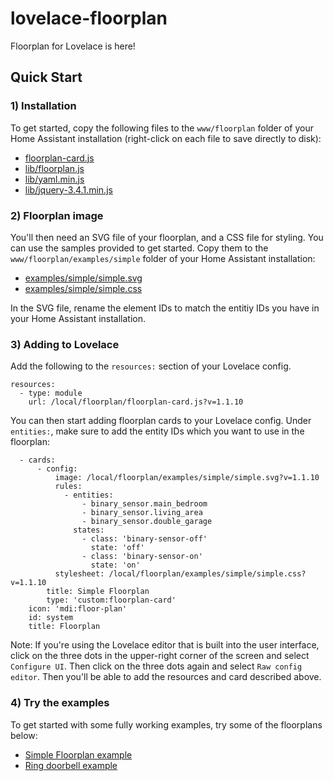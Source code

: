 # lovelace-floorplan

Floorplan for Lovelace is here!

## Quick Start

### 1) Installation

To get started, copy the following files to the `www/floorplan` folder of your Home Assistant installation (right-click on each file to save directly to disk):

- [floorplan-card.js](https://raw.githubusercontent.com/pkozul/lovelace-floorplan/master/www/floorplan/floorplan-card.js)
- [lib/floorplan.js](https://raw.githubusercontent.com/pkozul/lovelace-floorplan/master/www/floorplan/lib/floorplan.js)
- [lib/yaml.min.js](https://raw.githubusercontent.com/pkozul/lovelace-floorplan/master/www/floorplan/lib/yaml.min.js)
- [lib/jquery-3.4.1.min.js](https://raw.githubusercontent.com/pkozul/lovelace-floorplan/master/www/floorplan/lib/jquery-3.4.1.min.js)

### 2) Floorplan image

You'll then need an SVG file of your floorplan, and a CSS file for styling. You can use the samples provided to get started. Copy them to the `www/floorplan/examples/simple` folder of your Home Assistant installation:

- [examples/simple/simple.svg](https://raw.githubusercontent.com/pkozul/lovelace-floorplan/master/www/floorplan/examples/simple/simple.svg)
- [examples/simple/simple.css](https://raw.githubusercontent.com/pkozul/lovelace-floorplan/master/www/floorplan/examples/simple/simple.css)

In the SVG file, rename the element IDs to match the entitiy IDs you have in your Home Assistant installation.

### 3) Adding to Lovelace

Add the following to the `resources:` section of your Lovelace config.

```
resources:
  - type: module
    url: /local/floorplan/floorplan-card.js?v=1.1.10
```

You can then start adding floorplan cards to your Lovelace config. Under `entities:`, make sure to add the entity IDs which you want to use in the floorplan:

```
  - cards:
      - config:
          image: /local/floorplan/examples/simple/simple.svg?v=1.1.10
          rules:
            - entities:
                - binary_sensor.main_bedroom
                - binary_sensor.living_area
                - binary_sensor.double_garage
              states:
                - class: 'binary-sensor-off'
                  state: 'off'
                - class: 'binary-sensor-on'
                  state: 'on'
          stylesheet: /local/floorplan/examples/simple/simple.css?v=1.1.10
        title: Simple Floorplan
        type: 'custom:floorplan-card'
    icon: 'mdi:floor-plan'
    id: system
    title: Floorplan
```

Note: If you're using the Lovelace editor that is built into the user interface, click on the three dots in the upper-right corner of the screen and select `Configure UI`. Then click on the three dots again and select `Raw config editor`. Then you'll be able to add the resources and card described above.

### 4) Try the examples

To get started with some fully working examples, try some of the floorplans below:

- [Simple Floorplan example](https://github.com/pkozul/lovelace-floorplan/tree/master/www/floorplan/examples/simple)
- [Ring doorbell example](https://github.com/pkozul/lovelace-floorplan/tree/master/www/floorplan/examples/ring)
